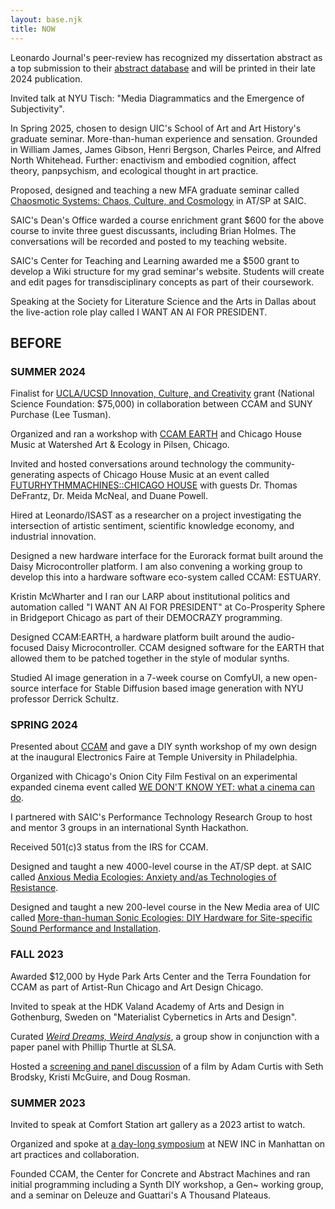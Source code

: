 ```yaml
---
layout: base.njk
title: NOW
---
```


Leonardo Journal's peer-review has recognized my dissertation abstract as a top submission to their [abstract database](https://leonardo.info/graduate-abstracts?gad_source=1&gclid=CjwKCAjwl6-3BhBWEiwApN6_kn8blU9qdZp0qEBIsouYt4SSTRcvjpxzVoBjVI4HgpV_U5gTUt3VixoCOkUQAvD_BwE) and will be printed in their late 2024 publication.

Invited talk at NYU Tisch: "Media Diagrammatics and the Emergence of Subjectivity".

In Spring 2025, chosen to design UIC's School of Art and Art History's graduate seminar. More-than-human experience and sensation. Grounded in William James, James Gibson, Henri Bergson, Charles Peirce, and Alfred North Whitehead. Further: enactivism and embodied cognition, affect theory, panpsychism, and ecological thought in art practice.

Proposed, designed and teaching a new MFA graduate seminar called [Chaosmotic Systems: Chaos, Culture, and Cosmology](https://practices.digital/saic/mfa5010/) in AT/SP at SAIC.

SAIC's Dean's Office warded a course enrichment grant $600 for the above course to invite three guest discussants, including Brian Holmes. The conversations will be recorded and posted to my teaching website.

SAIC's Center for Teaching and Learning awarded me a $500 grant to develop a Wiki structure for my grad seminar's website. Students will create and edit pages for transdisciplinary concepts as part of their coursework.

Speaking at the Society for Literature Science and the Arts in Dallas about the live-action role play called I WANT AN AI FOR PRESIDENT.

## BEFORE

### SUMMER 2024

Finalist for [UCLA/UCSD Innovation, Culture, and Creativity](https://icc.ucla.edu/invited-workshop-concepts/) grant (National Science Foundation: $75,000) in collaboration between CCAM and SUNY Purchase (Lee Tusman).

Organized and ran a workshop with [CCAM EARTH](https://ccam.world/resources/ccam-earth) and Chicago House Music at Watershed Art & Ecology in Pilsen, Chicago.

Invited and hosted conversations around technology the community-generating aspects of Chicago House Music at an event called [FUTURHYTHMMACHINES::CHICAGO HOUSE](https://ccam.world/programs/24-5-10-future-rhythm-machines-chicago-house/) with guests Dr. Thomas DeFrantz, Dr. Meida McNeal, and Duane Powell.

Hired at Leonardo/ISAST as a researcher on a project investigating the intersection of artistic sentiment, scientific knowledge economy, and industrial innovation.

Designed a new hardware interface for the Eurorack format built around the Daisy Microcontroller platform. I am also convening a working group to develop this into a hardware software eco-system called CCAM: ESTUARY.

Kristin McWharter and I ran our LARP about institutional politics and automation called "I WANT AN AI FOR PRESIDENT" at Co-Prosperity Sphere in Bridgeport Chicago as part of their DEMOCRAZY programming.

Designed CCAM:EARTH, a hardware platform built around the audio-focused Daisy Microcontroller. CCAM designed software for the EARTH that allowed them to be patched together in the style of modular synths.

Studied AI image generation in a 7-week course on ComfyUI, a new open-source interface for Stable Diffusion based image generation with NYU professor Derrick Schultz.

### SPRING 2024

Presented about [CCAM](https://ccam.world) and gave a DIY synth workshop of my own design at the inaugural Electronics Faire at Temple University in Philadelphia.

Organized with Chicago's Onion City Film Festival on an experimental expanded cinema event called [WE DON'T KNOW YET: what a cinema can do](https://ccam.world/programs/24-4-05-we-dont-know-what-a-cinema-can-do-sound-video/).

I partnered with SAIC's Performance Technology Research Group to host and mentor 3 groups in an international Synth Hackathon.

Received 501(c)3 status from the IRS for CCAM.

Designed and taught a new 4000-level course in the AT/SP dept. at SAIC called [Anxious Media Ecologies: Anxiety and/as Technologies of Resistance](https://practices.digital/saic/ats4018/).

Designed and taught a new 200-level course in the New Media area of UIC called [More-than-human Sonic Ecologies: DIY Hardware for Site-specific Sound Performance and Installation](https://practices.digital/uic/art250/).

### FALL 2023

Awarded $12,000 by Hyde Park Arts Center and the Terra Foundation for CCAM as part of Artist-Run Chicago and Art Design Chicago.

Invited to speak at the HDK Valand Academy of Arts and Design in Gothenburg, Sweden on "Materialist Cybernetics in Arts and Design".

Curated [_Weird Dreams, Weird Analysis_](https://ccam.world/programs/23-10-weird-dreams-vernissage/), a group show in conjunction with a paper panel with Phillip Thurtle at SLSA.

Hosted a [screening and panel discussion](https://ccam.world/programs/23-9-all-watched-over/) of a film by Adam Curtis with Seth Brodsky, Kristi McGuire, and Doug Rosman.

### SUMMER 2023

Invited to speak at Comfort Station art gallery as a 2023 artist to watch.

Organized and spoke at [a day-long symposium](https://ccam.world/programs/23-07-03-informal-informations/) at NEW INC in Manhattan on art practices and collaboration.

Founded CCAM, the Center for Concrete and Abstract Machines and ran initial programming including a Synth DIY workshop, a Gen~ working group, and a seminar on Deleuze and Guattari's A Thousand Plateaus.
